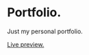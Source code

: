 # Portfolio.
Just my personal portfolio.

[Live preview.](https://akaradzhov97.github.io/portfolio)
